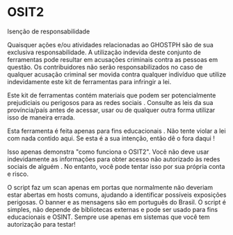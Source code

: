 # OSIT2
Isenção de responsabilidade

Quaisquer ações e/ou atividades relacionadas ao GHOSTPH são de sua exclusiva responsabilidade. A utilização indevida deste conjunto de ferramentas pode resultar em acusações criminais contra as pessoas em questão. Os contribuidores não serão responsabilizados no caso de qualquer acusação criminal ser movida contra qualquer indivíduo que utilize indevidamente este kit de ferramentas para infringir a lei.

Este kit de ferramentas contém materiais que podem ser potencialmente prejudiciais ou perigosos para as redes sociais . Consulte as leis da sua província/país antes de acessar, usar ou de qualquer outra forma utilizar isso de maneira errada.

Esta ferramenta é feita apenas para fins educacionais . Não tente violar a lei com nada contido aqui. Se esta é a sua intenção, então dê o fora daqui !

Isso apenas demonstra "como funciona o OSIT2". Você não deve usar indevidamente as informações para obter acesso não autorizado às redes sociais de alguém . No entanto, você pode tentar isso por sua própria conta e risco.

O script faz um scan apenas em portas que normalmente não deveriam estar abertas em hosts comuns, ajudando a identificar possíveis exposições perigosas.
O banner e as mensagens são em português do Brasil.
O script é simples, não depende de bibliotecas externas e pode ser usado para fins educacionais e OSINT.
Sempre use apenas em sistemas que você tem autorização para testar!
